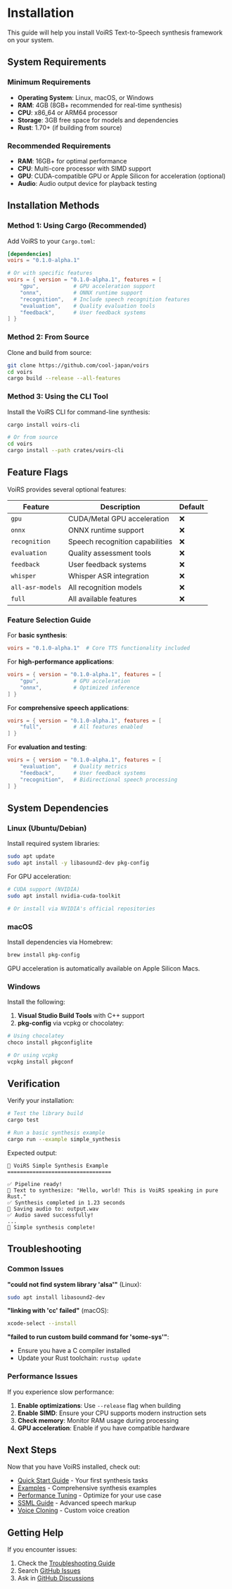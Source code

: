 # Installation

This guide will help you install VoiRS Text-to-Speech synthesis framework on your system.

## System Requirements

### Minimum Requirements
- **Operating System**: Linux, macOS, or Windows
- **RAM**: 4GB (8GB+ recommended for real-time synthesis)
- **CPU**: x86_64 or ARM64 processor
- **Storage**: 3GB free space for models and dependencies
- **Rust**: 1.70+ (if building from source)

### Recommended Requirements
- **RAM**: 16GB+ for optimal performance
- **CPU**: Multi-core processor with SIMD support
- **GPU**: CUDA-compatible GPU or Apple Silicon for acceleration (optional)
- **Audio**: Audio output device for playback testing

## Installation Methods

### Method 1: Using Cargo (Recommended)

Add VoiRS to your `Cargo.toml`:

```toml
[dependencies]
voirs = "0.1.0-alpha.1"

# Or with specific features
voirs = { version = "0.1.0-alpha.1", features = [
    "gpu",           # GPU acceleration support
    "onnx",          # ONNX runtime support
    "recognition",   # Include speech recognition features
    "evaluation",    # Quality evaluation tools
    "feedback",      # User feedback systems
] }
```

### Method 2: From Source

Clone and build from source:

```bash
git clone https://github.com/cool-japan/voirs
cd voirs
cargo build --release --all-features
```

### Method 3: Using the CLI Tool

Install the VoiRS CLI for command-line synthesis:

```bash
cargo install voirs-cli

# Or from source
cd voirs
cargo install --path crates/voirs-cli
```

## Feature Flags

VoiRS provides several optional features:

| Feature | Description | Default |
|---------|-------------|---------|
| `gpu` | CUDA/Metal GPU acceleration | ❌ |
| `onnx` | ONNX runtime support | ❌ |
| `recognition` | Speech recognition capabilities | ❌ |
| `evaluation` | Quality assessment tools | ❌ |
| `feedback` | User feedback systems | ❌ |
| `whisper` | Whisper ASR integration | ❌ |
| `all-asr-models` | All recognition models | ❌ |
| `full` | All available features | ❌ |

### Feature Selection Guide

For **basic synthesis**:
```toml
voirs = "0.1.0-alpha.1"  # Core TTS functionality included
```

For **high-performance applications**:
```toml
voirs = { version = "0.1.0-alpha.1", features = [
    "gpu",           # GPU acceleration
    "onnx",          # Optimized inference
] }
```

For **comprehensive speech applications**:
```toml
voirs = { version = "0.1.0-alpha.1", features = [
    "full",          # All features enabled
] }
```

For **evaluation and testing**:
```toml
voirs = { version = "0.1.0-alpha.1", features = [
    "evaluation",    # Quality metrics
    "feedback",      # User feedback systems
    "recognition",   # Bidirectional speech processing
] }
```

## System Dependencies

### Linux (Ubuntu/Debian)

Install required system libraries:

```bash
sudo apt update
sudo apt install -y libasound2-dev pkg-config
```

For GPU acceleration:
```bash
# CUDA support (NVIDIA)
sudo apt install nvidia-cuda-toolkit

# Or install via NVIDIA's official repositories
```

### macOS

Install dependencies via Homebrew:

```bash
brew install pkg-config
```

GPU acceleration is automatically available on Apple Silicon Macs.

### Windows

Install the following:

1. **Visual Studio Build Tools** with C++ support
2. **pkg-config** via vcpkg or chocolatey:

```powershell
# Using chocolatey
choco install pkgconfiglite

# Or using vcpkg
vcpkg install pkgconf
```

## Verification

Verify your installation:

```bash
# Test the library build
cargo test

# Run a basic synthesis example
cargo run --example simple_synthesis
```

Expected output:
```
🎤 VoiRS Simple Synthesis Example
=================================

✅ Pipeline ready!
📝 Text to synthesize: "Hello, world! This is VoiRS speaking in pure Rust."
✅ Synthesis completed in 1.23 seconds
💾 Saving audio to: output.wav
✅ Audio saved successfully!
...
🎉 Simple synthesis complete!
```

## Troubleshooting

### Common Issues

**"could not find system library 'alsa'"** (Linux):
```bash
sudo apt install libasound2-dev
```

**"linking with 'cc' failed"** (macOS):
```bash
xcode-select --install
```

**"failed to run custom build command for 'some-sys'"**:
- Ensure you have a C compiler installed
- Update your Rust toolchain: `rustup update`

### Performance Issues

If you experience slow performance:

1. **Enable optimizations**: Use `--release` flag when building
2. **Enable SIMD**: Ensure your CPU supports modern instruction sets
3. **Check memory**: Monitor RAM usage during processing
4. **GPU acceleration**: Enable if you have compatible hardware

## Next Steps

Now that you have VoiRS installed, check out:

- [Quick Start Guide](./quick-start.md) - Your first synthesis tasks
- [Examples](../../../examples/) - Comprehensive synthesis examples
- [Performance Tuning](./performance.md) - Optimize for your use case
- [SSML Guide](./ssml.md) - Advanced speech markup
- [Voice Cloning](./voice-cloning.md) - Custom voice creation

## Getting Help

If you encounter issues:

1. Check the [Troubleshooting Guide](./troubleshooting.md)
2. Search [GitHub Issues](https://github.com/cool-japan/voirs/issues)
3. Ask in [GitHub Discussions](https://github.com/cool-japan/voirs/discussions)